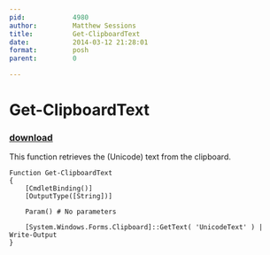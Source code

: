 ```yaml
---
pid:            4980
author:         Matthew Sessions
title:          Get-ClipboardText
date:           2014-03-12 21:28:01
format:         posh
parent:         0

---
```


# Get-ClipboardText

### [download](//scripts/4980.ps1)

This function retrieves the (Unicode) text from the clipboard.

```posh
Function Get-ClipboardText
{
    [CmdletBinding()]
    [OutputType([String])]
    
    Param() # No parameters
    
    [System.Windows.Forms.Clipboard]::GetText( 'UnicodeText' ) | Write-Output
}
```

